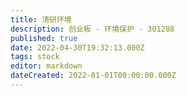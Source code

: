 ```yaml
---
title: 清研环境
description: 创业板 - 环境保护 - 301288
published: true
date: 2022-04-30T19:32:13.000Z
tags: stock
editor: markdown
dateCreated: 2022-01-01T00:00:00.000Z
---
```


